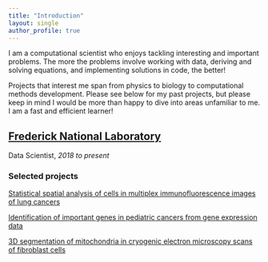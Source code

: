 ```yaml
---
title: "Introduction"
layout: single
author_profile: true
---
```


I am a computational scientist who enjoys tackling interesting and important problems. The more the problems involve working with data, deriving and solving equations, and implementing solutions in code, the better!

Projects that interest me span from physics to biology to computational methods development. Please see below for my past projects, but please keep in mind I would be more than happy to dive into areas unfamiliar to me. I am a fast and efficient learner!

## [Frederick National Laboratory](https://frederick.cancer.gov/)

Data Scientist, *2018 to present*

### Selected projects

[Statistical spatial analysis of cells in multiplex immunofluorescence images of lung cancers](bleh.md)

[Identification of important genes in pediatric cancers from gene expression data](bleh.md)

[3D segmentation of mitochondria in cryogenic electron microscopy scans of fibroblast cells](bleh.md)
